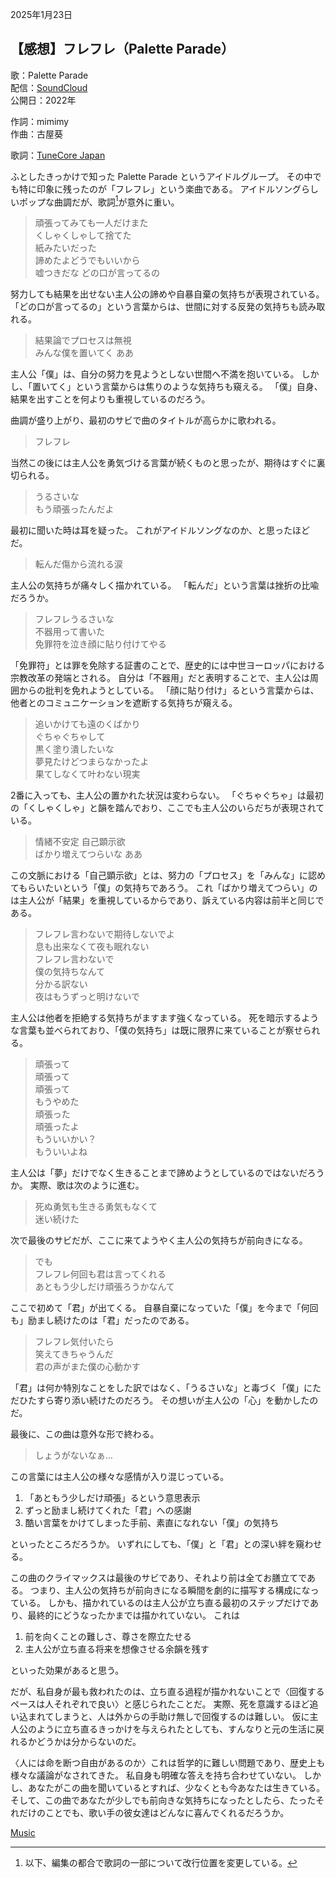 2025年1月23日

## 【感想】フレフレ（Palette Parade）

歌：Palette Parade  
配信：[SoundCloud](https://soundcloud.com/user-83411977)  
公開日：2022年

作詞：mimimy  
作曲：古屋葵

歌詞：[TuneCore Japan](https://linkco.re/xS0bV93x/songs/1826210/lyrics?lang=ja)

ふとしたきっかけで知った Palette Parade というアイドルグループ。
その中でも特に印象に残ったのが「フレフレ」という楽曲である。
アイドルソングらしいポップな曲調だが、歌詞[^1]が意外に重い。

[^1]: 以下、編集の都合で歌詞の一部について改行位置を変更している。

> 頑張ってみても一人だけまた  
> くしゃくしゃして捨てた  
> 紙みたいだった  
> 諦めたよどうでもいいから  
> 嘘つきだな どの口が言ってるの

努力しても結果を出せない主人公の諦めや自暴自棄の気持ちが表現されている。
「どの口が言ってるの」という言葉からは、世間に対する反発の気持ちも読み取れる。

> 結果論でプロセスは無視  
> みんな僕を置いてく ああ

主人公「僕」は、自分の努力を見ようとしない世間へ不満を抱いている。
しかし、「置いてく」という言葉からは焦りのような気持ちも窺える。
「僕」自身、結果を出すことを何よりも重視しているのだろう。

曲調が盛り上がり、最初のサビで曲のタイトルが高らかに歌われる。

> フレフレ

当然この後には主人公を勇気づける言葉が続くものと思ったが、期待はすぐに裏切られる。

> うるさいな  
> もう頑張ったんだよ

最初に聞いた時は耳を疑った。
これがアイドルソングなのか、と思ったほどだ。

> 転んだ傷から流れる涙

主人公の気持ちが痛々しく描かれている。
「転んだ」という言葉は挫折の比喩だろうか。

> フレフレうるさいな  
> 不器用って書いた  
> 免罪符を泣き顔に貼り付けてやる

「免罪符」とは罪を免除する証書のことで、歴史的には中世ヨーロッパにおける宗教改革の発端とされる。
自分は「不器用」だと表明することで、主人公は周囲からの批判を免れようとしている。
「顔に貼り付け」るという言葉からは、他者とのコミュニケーションを遮断する気持ちが窺える。

> 追いかけても遠のくばかり  
> ぐちゃぐちゃして  
> 黒く塗り潰したいな  
> 夢見たけどつまらなかったよ  
> 果てしなくて叶わない現実

2番に入っても、主人公の置かれた状況は変わらない。
「ぐちゃぐちゃ」は最初の「くしゃくしゃ」と韻を踏んでおり、ここでも主人公のいらだちが表現されている。

> 情緒不安定 自己顕示欲  
> ばかり増えてつらいな ああ  

この文脈における「自己顕示欲」とは、努力の「プロセス」を「みんな」に認めてもらいたいという「僕」の気持ちであろう。
これ「ばかり増えてつらい」のは主人公が「結果」を重視しているからであり、訴えている内容は前半と同じである。

> フレフレ言わないで期待しないでよ  
> 息も出来なくて夜も眠れない  
> フレフレ言わないで  
> 僕の気持ちなんて  
> 分かる訳ない  
> 夜はもうずっと明けないで

主人公は他者を拒絶する気持ちがますます強くなっている。
死を暗示するような言葉も並べられており、「僕の気持ち」は既に限界に来ていることが察せられる。

> 頑張って  
> 頑張って  
> 頑張って  
> もうやめた  
> 頑張った  
> 頑張ったよ  
> もういいかい？  
> もういいよね  

主人公は「夢」だけでなく生きることまで諦めようとしているのではないだろうか。
実際、歌は次のように進む。

> 死ぬ勇気も生きる勇気もなくて  
> 迷い続けた

次で最後のサビだが、ここに来てようやく主人公の気持ちが前向きになる。

> でも  
> フレフレ何回も君は言ってくれる  
> あともう少しだけ頑張ろうかなんて

ここで初めて「君」が出てくる。
自暴自棄になっていた「僕」を今まで「何回も」励まし続けたのは「君」だったのである。

> フレフレ気付いたら  
> 笑えてきちゃうんだ  
> 君の声がまた僕の心動かす

「君」は何か特別なことをした訳ではなく、「うるさいな」と毒づく「僕」にただひたすら寄り添い続けたのだろう。
その想いが主人公の「心」を動かしたのだ。

最後に、この曲は意外な形で終わる。

> しょうがないなぁ…

この言葉には主人公の様々な感情が入り混じっている。

1. 「あともう少しだけ頑張」るという意思表示
2. ずっと励まし続けてくれた「君」への感謝
3. 酷い言葉をかけてしまった手前、素直になれない「僕」の気持ち

といったところだろうか。
いずれにしても、「僕」と「君」との深い絆を窺わせる。

この曲のクライマックスは最後のサビであり、それより前は全てお膳立てである。
つまり、主人公の気持ちが前向きになる瞬間を劇的に描写する構成になっている。
しかも、描かれているのは主人公が立ち直る最初のステップだけであり、最終的にどうなったかまでは描かれていない。
これは

1. 前を向くことの難しさ、尊さを際立たせる
2. 主人公が立ち直る将来を想像させる余韻を残す

といった効果があると思う。

だが、私自身が最も救われたのは、立ち直る過程が描かれないことで〈回復するペースは人それぞれで良い〉と感じられたことだ。
実際、死を意識するほど追い込まれてしまうと、人は外からの手助け無しで回復するのは難しい。
仮に主人公のように立ち直るきっかけを与えられたとしても、すんなりと元の生活に戻れるかどうかは分からないのだ。

〈人には命を断つ自由があるのか〉これは哲学的に難しい問題であり、歴史上も様々な議論がなされてきた。
私自身も明確な答えを持ち合わせていない。
しかし、あなたがこの曲を聞いているとすれば、少なくとも今あなたは生きている。
そして、この曲であなたが少しでも前向きな気持ちになったとしたら、たったそれだけのことでも、歌い手の彼女達はどんなに喜んでくれるだろうか。

[Music](../README.md)
